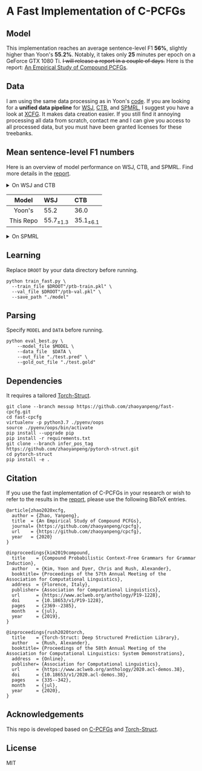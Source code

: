 # A Fast Implementation of C-PCFGs

## Model
This implementation reaches an average sentence-level F1 **56%**, slightly higher than Yoon's **55.2%**. 
Notably, it takes only **25** minutes per epoch on a GeForce GTX 1080 Ti. ~~I will release a report in a couple of
days.~~ Here is the report: [An Empirical Study of Compound PCFGs](https://zhaoyanpeng.github.io/files/An%20Empirical%20Study%20of%20Compound%20PCFGs.pdf).

## Data
I am using the same data processing as in Yoon's [code](https://github.com/harvardnlp/compound-pcfg#data). If you are looking for a **unified data pipeline** for [WSJ](https://catalog.ldc.upenn.edu/LDC99T42), [CTB](https://catalog.ldc.upenn.edu/LDC2005T01), and [SPMRL](https://dokufarm.phil.hhu.de/spmrl2014/), I suggest you have a look at [XCFG](https://github.com/zhaoyanpeng/xcfg). It makes data creation easier. If you still find it annoying processing all data from scratch, contact me and I can give you access to all processed data, but you must have been granted licenses for these treebanks.

## Mean sentence-level F1 numbers
Here is an overview of model performance on WSJ, CTB, and SPMRL. Find more details in the [report](https://zhaoyanpeng.github.io/files/An%20Empirical%20Study%20of%20Compound%20PCFGs.pdf).

<details><summary>On WSJ and CTB</summary></details>

| Model | WSJ | CTB |
|:-:|:-|:-|
| Yoon's | 55.2 | 36.0 |
| This Repo | 55.7<sub>±1.3<sub> | 35.1<sub>±6.1<sub> |

<details><summary>On SPMRL</summary><p>

| Model | Basque | German | French | Hebrew | Hungarian | Korean | Polish | Swedish |
|:-:|:-|:-|:-|:-|:-|:-|:-|:-|
| N-PCFG | **30.2**<sub>±0.9<sub> | **37.8**<sub>±1.7<sub> | **42.2**<sub>±1.4<sub> | **41.0**<sub>±0.6<sub> | 37.9<sub>±0.8<sub> | 25.7<sub>±2.8<sub> | 31.7<sub>±1.8<sub> | 14.5<sub>±12.7<sub> |
| C-PCFG | 27.9<sub>±2.0<sub> | 37.3<sub>±1.8<sub> | 40.5<sub>±0.8<sub> | 39.2<sub>±1.2<sub> | **38.3**<sub>±0.7<sub> | **27.7**<sub>±2.8<sub> | **32.4**<sub>±1.1<sub> | **23.7**<sub>±14.3<sub> |

</p></details>

## Learning 
Replace `DROOT` by your data directory before running.
```shell
python train_fast.py \
  --train_file $DROOT"/ptb-train.pkl" \
  --val_file $DROOT"/ptb-val.pkl" \
  --save_path "./model"
```

## Parsing 
Specify `MODEL` and `DATA` before running.
```shell
python eval_best.py \
    --model_file $MODEL \
    --data_file  $DATA \
    --out_file "./test.pred" \
    --gold_out_file "./test.gold"
```

## Dependencies
It requires a tailored [Torch-Struct](https://github.com/zhaoyanpeng/pytorch-struct).
```shell
git clone --branch messup https://github.com/zhaoyanpeng/fast-cpcfg.git
cd fast-cpcfg
virtualenv -p python3.7 ./pyenv/oops
source ./pyenv/oops/bin/activate
pip install --upgrade pip
pip install -r requirements.txt
git clone --branch infer_pos_tag https://github.com/zhaoyanpeng/pytorch-struct.git
cd pytorch-struct
pip install -e .
```

## Citation
If you use the fast implementation of C-PCFGs in your research or wish to refer to the results in the [report](https://zhaoyanpeng.github.io/files/An%20Empirical%20Study%20of%20Compound%20PCFGs.pdf), please use the following BibTeX entries.
```
@article{zhao2020xcfg,
  author = {Zhao, Yanpeng},
  title  = {An Empirical Study of Compound PCFGs},
  journal= {https://github.com/zhaoyanpeng/cpcfg},
  url    = {https://github.com/zhaoyanpeng/cpcfg},
  year   = {2020}
}
```
```
@inproceedings{kim2019compound,
  title    = {Compound Probabilistic Context-Free Grammars for Grammar Induction},
  author   = {Kim, Yoon and Dyer, Chris and Rush, Alexander},
  booktitle= {Proceedings of the 57th Annual Meeting of the Association for Computational Linguistics},
  address  = {Florence, Italy},
  publisher= {Association for Computational Linguistics},
  url      = {https://www.aclweb.org/anthology/P19-1228},
  doi      = {10.18653/v1/P19-1228},
  pages    = {2369--2385},
  month    = {jul},
  year     = {2019},
}
```
```
@inproceedings{rush2020torch,
  title    = {Torch-Struct: Deep Structured Prediction Library},
  author   = {Rush, Alexander},
  booktitle= {Proceedings of the 58th Annual Meeting of the Association for Computational Linguistics: System Demonstrations},
  address  = {Online},
  publisher= {Association for Computational Linguistics},
  url      = {https://www.aclweb.org/anthology/2020.acl-demos.38},
  doi      = {10.18653/v1/2020.acl-demos.38},
  pages    = {335--342},
  month    = {jul},
  year     = {2020},
}
```

## Acknowledgements
This repo is developed based on [C-PCFGs](https://github.com/harvardnlp/compound-pcfg) and [Torch-Struct](https://github.com/harvardnlp/pytorch-struct).

## License
MIT
